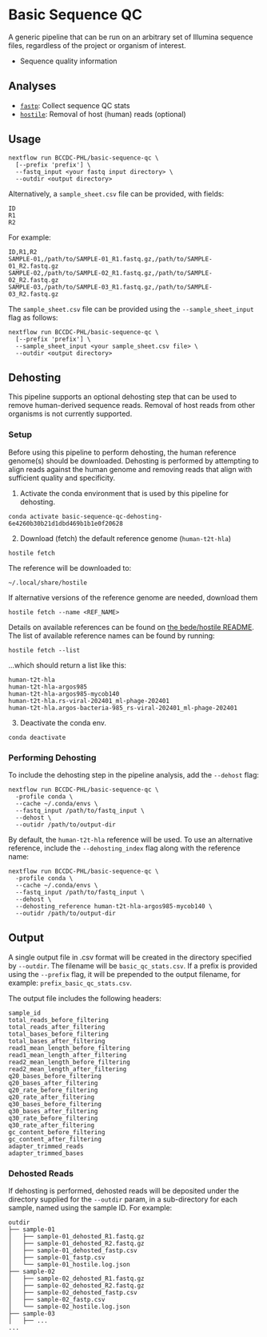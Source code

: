 # Basic Sequence QC

A generic pipeline that can be run on an arbitrary set of Illumina sequence files, regardless of the project or organism of interest.

* Sequence quality information

## Analyses

* [`fastp`](https://github.com/OpenGene/fastp): Collect sequence QC stats
* [`hostile`](https://github.com/bede/hostile): Removal of host (human) reads (optional)

## Usage

```
nextflow run BCCDC-PHL/basic-sequence-qc \
  [--prefix 'prefix'] \
  --fastq_input <your fastq input directory> \
  --outdir <output directory>
```

Alternatively, a `sample_sheet.csv` file can be provided, with fields:

```
ID
R1
R2
```

For example:
```csv
ID,R1,R2
SAMPLE-01,/path/to/SAMPLE-01_R1.fastq.gz,/path/to/SAMPLE-01_R2.fastq.gz
SAMPLE-02,/path/to/SAMPLE-02_R1.fastq.gz,/path/to/SAMPLE-02_R2.fastq.gz
SAMPLE-03,/path/to/SAMPLE-03_R1.fastq.gz,/path/to/SAMPLE-03_R2.fastq.gz
```

The `sample_sheet.csv` file can be provided using the `--sample_sheet_input` flag as follows:

```
nextflow run BCCDC-PHL/basic-sequence-qc \
  [--prefix 'prefix'] \
  --sample_sheet_input <your sample_sheet.csv file> \
  --outdir <output directory>
```

## Dehosting

This pipeline supports an optional dehosting step that can be used to remove human-derived sequence reads.
Removal of host reads from other organisms is not currently supported.

### Setup

Before using this pipeline to perform dehosting, the human reference genome(s) should be downloaded.
Dehosting is performed by attempting to align reads against the human genome and removing reads
that align with sufficient quality and specificity.

1. Activate the conda environment that is used by this pipeline for dehosting.

```
conda activate basic-sequence-qc-dehosting-6e4260b30b21d1dbd469b1b1e0f20628
```

2. Download (fetch) the default reference genome (`human-t2t-hla`)

```
hostile fetch
```

The reference will be downloaded to:

```
~/.local/share/hostile
```

If alternative versions of the reference genome are needed, download them 

```
hostile fetch --name <REF_NAME>
```

Details on available references can be found on [the bede/hostile README](https://github.com/bede/hostile?tab=readme-ov-file#indexes).
The list of available reference names can be found by running:

```
hostile fetch --list
```

...which should return a list like this:

```
human-t2t-hla
human-t2t-hla-argos985
human-t2t-hla-argos985-mycob140
human-t2t-hla.rs-viral-202401_ml-phage-202401
human-t2t-hla.argos-bacteria-985_rs-viral-202401_ml-phage-202401
```

3. Deactivate the conda env.

```
conda deactivate
```

### Performing Dehosting

To include the dehosting step in the pipeline analysis, add the `--dehost` flag:

```
nextflow run BCCDC-PHL/basic-sequence-qc \
  -profile conda \
  --cache ~/.conda/envs \
  --fastq_input /path/to/fastq_input \
  --dehost \
  --outidr /path/to/output-dir
```

By default, the `human-t2t-hla` reference will be used. To use an alternative reference, include the `--dehosting_index` flag along
with the reference name:

```
nextflow run BCCDC-PHL/basic-sequence-qc \
  -profile conda \
  --cache ~/.conda/envs \
  --fastq_input /path/to/fastq_input \
  --dehost \
  --dehosting_reference human-t2t-hla-argos985-mycob140 \
  --outidr /path/to/output-dir
```

## Output

A single output file in .csv format will be created in the directory specified by `--outdir`. The filename will be `basic_qc_stats.csv`.
If a prefix is provided using the `--prefix` flag, it will be prepended to the output filename, for example: `prefix_basic_qc_stats.csv`.

The output file includes the following headers:

```
sample_id
total_reads_before_filtering
total_reads_after_filtering
total_bases_before_filtering
total_bases_after_filtering
read1_mean_length_before_filtering
read1_mean_length_after_filtering
read2_mean_length_before_filtering
read2_mean_length_after_filtering
q20_bases_before_filtering
q20_bases_after_filtering
q20_rate_before_filtering
q20_rate_after_filtering
q30_bases_before_filtering
q30_bases_after_filtering
q30_rate_before_filtering
q30_rate_after_filtering
gc_content_before_filtering
gc_content_after_filtering
adapter_trimmed_reads
adapter_trimmed_bases
```

### Dehosted Reads

If dehosting is performed, dehosted reads will be deposited under the directory supplied for the `--outdir` param, in a sub-directory
for each sample, named using the sample ID. For example:

```
outdir
├── sample-01
│   ├── sample-01_dehosted_R1.fastq.gz
│   ├── sample-01_dehosted_R2.fastq.gz
│   ├── sample-01_dehosted_fastp.csv
│   ├── sample-01_fastp.csv
│   └── sample-01_hostile.log.json
├── sample-02
│   ├── sample-02_dehosted_R1.fastq.gz
│   ├── sample-02_dehosted_R2.fastq.gz
│   ├── sample-02_dehosted_fastp.csv
│   ├── sample-02_fastp.csv
│   └── sample-02_hostile.log.json
├── sample-03
│   ├── ...
...
```
